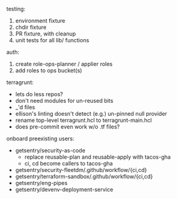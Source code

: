 testing:

1. environment fixture
1. chdir fixture
1. PR fixture, with cleanup
1. unit tests for all lib/ functions

auth:

1. create role-ops-planner / applier roles
2. add roles to ops bucket(s)

terragrunt:

- lets do less repos?
- don't need modules for un-reused bits
- \_'d files
- ellison's linting doesn't detect (e.g.) un-pinned null provider
- rename top-level terragrunt.hcl to terragrunt-main.hcl
- does pre-commit even work w/o .tf files?

onboard preexisting users:

- getsentry/security-as-code
  - replace reusable-plan and reusable-apply with tacos-gha
  - ci, cd become callers to tacos-gha
- getsentry/security-fleetdm/.github/workflow/{ci,cd}
- getsentry/terraform-sandbox/.github/workflow/{ci,cd}
- getsentry/eng-pipes
- getsentry/devenv-deployment-service
